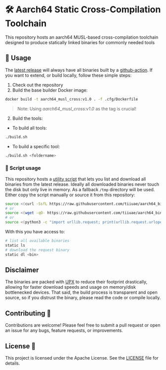 # 🛠️ Aarch64 Static Cross-Compilation Toolchain

This repository hosts an aarch64 MUSL-based cross-compilation toolchain designed to produce statically linked binaries for commonly needed tools

## 🚀 Usage

The [latest release](https://github.com/tiiuae/aarch64_bin_builder/releases/latest) will always have all binaries built by a [github-action](https://github.com/tiiuae/aarch64_bin_builder/blob/main/.github/workflows/build.yml).
If you want to extend, or build locally, follow these simple steps:

1. Check out the repository
2. Build the base builder Docker image:

```sh
docker build -t aarch64_musl_cross:v1.0 . -f .cfg/Dockerfile
```

> Note: Using _aarch64_musl_cross:v1.0_ as the tag is crucial!

2. Build the tools:

- To build all tools:

```sh
./build.sh
```

- To build a specific tool:

```sh
./build.sh <foldername>
```

### 📜 Script usage

This repository hosts a [utility script](static.sh) that lets you list and download all binaries from the latest release.
Ideally all downloaded binaries never touch the disk but only live in memory. As a fallback `/tmp` directory will be used.
Either copy the script manually or source it from this repository:

```sh
source <(curl -SsfL https://raw.githubusercontent.com/tiiuae/aarch64_bin_builder/main/static.sh)
# or
source <(wget -qO- https://raw.githubusercontent.com/tiiuae/aarch64_bin_builder/main/static.sh)
# or
source <(python3 -c "import urllib.request; print(urllib.request.urlopen('https://raw.githubusercontent.com/tiiuae/aarch64_bin_builder/main/static.sh').read().decode())")
```

With this you have access to:

```sh
# list all available binaries
static ls
# download the request binary
static dl <bin>
```

## Disclaimer

The binaries are packed with [UPX](https://github.com/upx/upx) to reduce their footprint drastically, allowing for faster download speeds and usage on
memory/disk bottlenecked devices. That said, the build process is transparent and open source, so if you distrust the binary, please read the code or compile locally.

## Contributing 🤝

Contributions are welcome! Please feel free to submit a pull request or open an issue for any bugs, feature requests, or improvements.

## License 📜

This project is licensed under the Apache License. See the [LICENSE](LICENSE.md) file for details.
